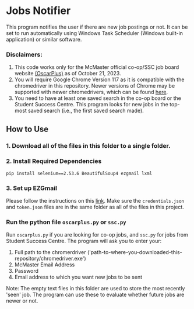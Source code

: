 # Jobs Notifier
This program notifies the user if there are new job postings or not. It can be set to run automatically using Windows Task Scheduler (Windows built-in application) or similar software.

### Disclaimers: 
1. This code works only for the McMaster official co-op/SSC job board website [(OscarPlus)](https://www.oscarplusmcmaster.ca) as of October 21, 2023. 
2. You will require Google Chrome Version 117 as it is compatible with the chromedriver in this repository. Newer versions of Chrome may be supported with newer chromedrivers, which can be found [here](https://chromedriver.chromium.org/downloads/version-selection).
3. You need to have at least one saved search in the co-op board or the Student Success Centre. This program looks for new jobs in the top-most saved search (i.e., the first saved search made).

## How to Use

### 1. Download all of the files in this folder to a single folder.

### 2. Install Required Dependencies
`pip install selenium==2.53.6 BeautifulSoup4 ezgmail lxml`

### 3. Set up EZGmail
Please follow the instructions on this [link](https://pypi.org/project/EZGmail/). Make sure the `credentials.json` and `token.json` files are in the same folder as all of the files in this project.

### Run the python file `oscarplus.py` or `ssc.py`
Run `oscarplus.py` if you are looking for co-op jobs, and `ssc.py` for jobs from Student Success Centre.
The program will ask you to enter your:
1. Full path to the chromerdriver ('path-to-where-you-downloaded-this-repository/chromedriver.exe')
1. McMaster Email Address
2. Password
3. Email address to which you want new jobs to be sent

Note: The empty text files in this folder are used to store the most recently 'seen' job. The program can use these to evaluate whether future jobs are newer or not.
